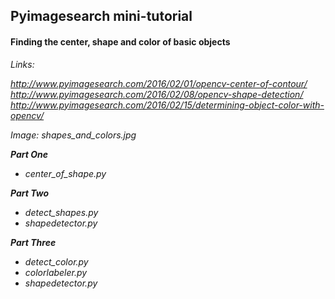 
## Pyimagesearch mini-tutorial
#### Finding the center, shape and color of basic objects

<em>
Links:

http://www.pyimagesearch.com/2016/02/01/opencv-center-of-contour/
http://www.pyimagesearch.com/2016/02/08/opencv-shape-detection/
http://www.pyimagesearch.com/2016/02/15/determining-object-color-with-opencv/

Image: shapes_and_colors.jpg

<b> Part One </b>
* center_of_shape.py

<b> Part Two </b>
* detect_shapes.py
* shapedetector.py

<b> Part Three </b>
* detect_color.py
* colorlabeler.py
* shapedetector.py

</em>
